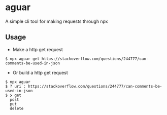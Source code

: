 # aguar

A simple cli tool for making requests through npx

## Usage

- Make a http get request

```
$ npx aguar get https://stackoverflow.com/questions/244777/can-comments-be-used-in-json
```

- Or build a http get request

```
$ npx aguar
$ ? uri : https://stackoverflow.com/questions/244777/can-comments-be-used-in-json
$ ❯ get
  post
  put
  delete
```
